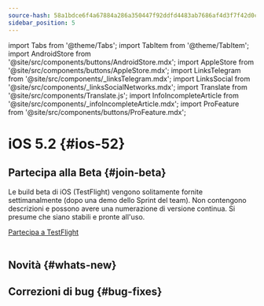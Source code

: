 ```yaml
---
source-hash: 58a1bdce6f4a67884a286a350447f92ddfd4483ab7686af4d3f7f42d0cf02a69
sidebar_position: 5
---
```

import Tabs from '@theme/Tabs';
import TabItem from '@theme/TabItem';
import AndroidStore from '@site/src/components/buttons/AndroidStore.mdx';
import AppleStore from '@site/src/components/buttons/AppleStore.mdx';
import LinksTelegram from '@site/src/components/_linksTelegram.mdx';
import LinksSocial from '@site/src/components/_linksSocialNetworks.mdx';
import Translate from '@site/src/components/Translate.js';
import InfoIncompleteArticle from '@site/src/components/_infoIncompleteArticle.mdx';
import ProFeature from '@site/src/components/buttons/ProFeature.mdx';


# iOS 5.2 {#ios-52}

## Partecipa alla Beta {#join-beta}

Le build beta di iOS (TestFlight) vengono solitamente fornite settimanalmente (dopo una demo dello Sprint del team). Non contengono descrizioni e possono avere una numerazione di versione continua. Si presume che siano stabili e pronte all'uso.

<div>
  <a class="button button--active" href="https://testflight.apple.com/join/7poGNCKy">Partecipa a TestFlight</a>
</div>

<br/>


## Novità {#whats-new}




## Correzioni di bug {#bug-fixes}